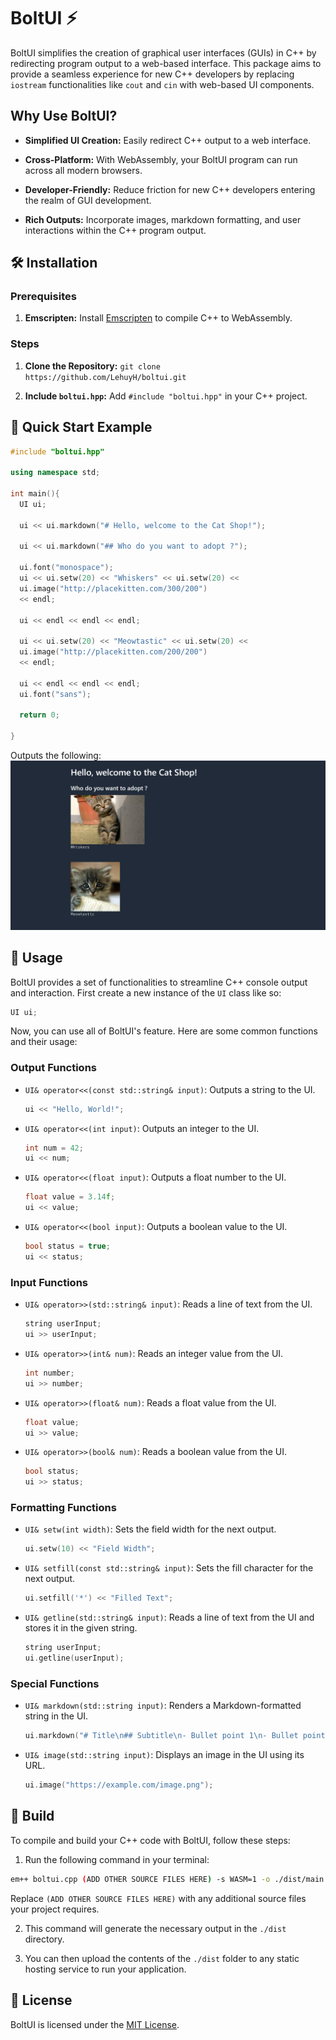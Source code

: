 #  BoltUI ⚡

BoltUI simplifies the creation of graphical user interfaces (GUIs) in C++ by redirecting program output to a web-based interface. This package aims to provide a seamless experience for new C++ developers by replacing `iostream` functionalities like `cout` and `cin` with web-based UI components.

## Why Use BoltUI?

 
-  **Simplified UI Creation:** Easily redirect C++ output to a web interface.

- **Cross-Platform:** With WebAssembly, your BoltUI program can run across all modern browsers.

-  **Developer-Friendly:** Reduce friction for new C++ developers entering the realm of GUI development.

-  **Rich Outputs:** Incorporate images, markdown formatting, and user interactions within the C++ program output.

  

## 🛠️ Installation

  

### Prerequisites

1.  **Emscripten:** Install [Emscripten](https://emscripten.org/docs/getting_started/downloads.html) to compile C++ to WebAssembly.

  

### Steps

  

1.  **Clone the Repository:**  `git clone https://github.com/LehuyH/boltui.git`

2.  **Include `boltui.hpp`:** Add `#include "boltui.hpp"` in your C++ project.

  
## 🚀 Quick Start Example

```cpp
#include "boltui.hpp"

using namespace std;

int main(){
  UI ui;

  ui << ui.markdown("# Hello, welcome to the Cat Shop!");

  ui << ui.markdown("## Who do you want to adopt ?");

  ui.font("monospace");
  ui << ui.setw(20) << "Whiskers" << ui.setw(20) <<
  ui.image("http://placekitten.com/300/200") 
  << endl;

  ui << endl << endl << endl;

  ui << ui.setw(20) << "Meowtastic" << ui.setw(20) <<
  ui.image("http://placekitten.com/200/200") 
  << endl;

  ui << endl << endl << endl;
  ui.font("sans");

  return 0;

}
```

Outputs the following:
![Quick Start Example](/.github/quickstart.png)

## 🧰 Usage

BoltUI provides a set of functionalities to streamline C++ console output and interaction. 
First create a new instance of the `UI` class like so:
```cpp
UI ui;
```

Now, you can use all of BoltUI's feature. Here are some common functions and their usage:

### Output Functions

- `UI& operator<<(const std::string& input)`: Outputs a string to the UI.
  ```cpp
  ui << "Hello, World!";
  ```

- `UI& operator<<(int input)`: Outputs an integer to the UI.
  ```cpp
  int num = 42;
  ui << num;
  ```

- `UI& operator<<(float input)`: Outputs a float number to the UI.
  ```cpp
  float value = 3.14f;
  ui << value;
  ```

- `UI& operator<<(bool input)`: Outputs a boolean value to the UI.
  ```cpp
  bool status = true;
  ui << status;
  ```

### Input Functions

- `UI& operator>>(std::string& input)`: Reads a line of text from the UI.
  ```cpp
  string userInput;
  ui >> userInput;
  ```

- `UI& operator>>(int& num)`: Reads an integer value from the UI.
  ```cpp
  int number;
  ui >> number;
  ```

- `UI& operator>>(float& num)`: Reads a float value from the UI.
  ```cpp
  float value;
  ui >> value;
  ```

- `UI& operator>>(bool& num)`: Reads a boolean value from the UI.
  ```cpp
  bool status;
  ui >> status;
  ```

### Formatting Functions

- `UI& setw(int width)`: Sets the field width for the next output.
  ```cpp
  ui.setw(10) << "Field Width";
  ```

- `UI& setfill(const std::string& input)`: Sets the fill character for the next output.
  ```cpp
  ui.setfill('*') << "Filled Text";
  ```

- `UI& getline(std::string& input)`: Reads a line of text from the UI and stores it in the given string.
  ```cpp
  string userInput;
  ui.getline(userInput);
  ```
  
### Special Functions

- `UI& markdown(std::string input)`: Renders a Markdown-formatted string in the UI.
  ```cpp
  ui.markdown("# Title\n## Subtitle\n- Bullet point 1\n- Bullet point 2");
  ```

- `UI& image(std::string input)`: Displays an image in the UI using its URL.
  ```cpp
  ui.image("https://example.com/image.png");
  ```

## 🔨 Build

To compile and build your C++ code with BoltUI, follow these steps:

1. Run the following command in your terminal:

```sh
em++ boltui.cpp (ADD OTHER SOURCE FILES HERE) -s WASM=1 -o ./dist/main.js -s EXPORTED_RUNTIME_METHODS=getValue -s NO_EXIT_RUNTIME=1 -s DEFAULT_LIBRARY_FUNCS_TO_INCLUDE='$stringToNewUTF8' -s ASYNCIFY
```

Replace `(ADD OTHER SOURCE FILES HERE)` with any additional source files your project requires.

2. This command will generate the necessary output in the `./dist` directory.

3. You can then upload the contents of the `./dist` folder to any static hosting service to run your application.

## 📜 License

BoltUI is licensed under the [MIT License](LICENSE).